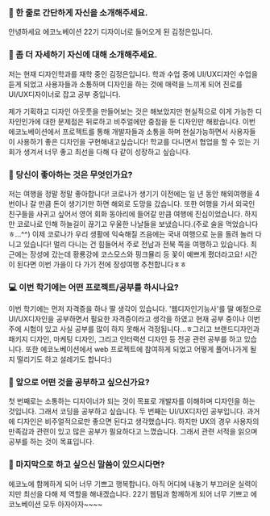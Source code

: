 ### 👋 한 줄로 간단하게 자신을 소개해주세요.

안녕하세요 에코노베이션 22기 디자이너로 들어오게 된 김정은입니다.

### 🔎 좀 더 자세하기 자신에 대해 소개해주세요.

저는 현재 디자인학과를 재학 중인 김정은입니다. 학과 수업 중에 UI/UX디자인 수업을 듣게 되었고 사용자들과 소통하며 디자인을 하는 것에 매력을 느끼게 되어 진로를 UI/UX디자이너로 잡고 공부 중입니다. 

제가 기획하고 디자인 아웃풋을 만들어보는 것은 해보았지만 현실적으로 이게 가능한 디자인인가에 대한 문제점은 뒤로하고 비주얼에만 중점을 둔 디자인만 해왔습니다. 이번 에코노베이션에서 프로젝트를 통해 개발자들과 소통을 하며 현실가능하면서 사용자들이 사용하기 좋은 디자인을 구현해내고싶습니다!  학교를 다니면서 협업을 할 수 있는 기회가 생겨서 너무 좋고 최선을 다해 다 같이 성장하고 싶습니다.

### 💌 당신이 좋아하는 것은 무엇인가요?

저는 여행을 정말 정말 좋아합니다! 코로나가 생기기 이전에는 일 년 동안 해외여행을 4번이나 갈 만큼 돈이 생기기만 하면 해외로 도망을 갔습니다. 또한 여행을 가서 외국인 친구들을 사귀고 싶어서 영어 회화 동아리에 들어갈 만큼 여행에 진심이었습니다. 하지만 코로나로 인해 하늘길이 끊기고 우울한 나날들을 보냈습니다.(주로 술을 먹었습니다ㅎ...^^) 이제 코로나가 우리 생활에 익숙해질 즈음에는 국내 여행으로 눈을 돌려 놀러 다니고 있습니다!  멀리 다니는 건 힘들어서 주로 전남과 전북 쪽을 여행하고 있습니다. 최근에는 장성에 갔는데 황룡강에 코스모스와 핑크뮬리 등 꽃이 예쁘게 폈더라고요! 시간이 된다면 이번 가을이 다 가기 전에 장성여행 추천합니다ㅎㅎ

### 💻 이번 학기에는 어떤 프로젝트/공부를 하시나요?

이번 학기에는 먼저 자격증을 하나 딸 생각이 있습니다. '웹디자인기능사'를 딸 예정으로 UI/UX디자인을 공부하면서 필요한 자격증이라고 생각을 하였고 현재 공부 중이나 이번 주에 시험이 있고 사실 공부를 많이 하지 못해서 걱정됩니다...ㅎ그리고 브랜드디자인과 패키지 디자인, 마케팅 디자인, 그리고 인터랙션 디자인 등 전공 관련 공부를 하고 있습니다. 또한 에코노베이션에서 web 프로젝트에 참여하게 되었고 어떻게 풀어나가게 될지 떨리기도 하고 설레기도 합니다:) 

### 👣 앞으로 어떤 것을 공부하고 싶으신가요?

첫 번째로는 소통하는 디자이너가 되는 것이 목표로 개발자를 이해하며 디자인을 하는 것입니다. 그래서 코딩을 공부하고 싶습니다. 두 번째는 UI/UX디자인 공부입니다. 과거에 디자인은 비주얼적으로만 좋으면 된다고 생각했습니다. 하지만 UX의 경우 사용자의 만족감과 관련이 있고 많은 공부가 필요하다고 느꼈습니다. 그래서 관련 서적을 읽으며 공부를 하는 것이 목표입니다. 

### 💙 마지막으로 하고 싶으신 말씀이 있으시다면?

에코노에 함께하게 되어 너무 기쁘고 행복합니다. 아직 어디에 내놓기 부끄러운 실력이지만 최선을 다해 제 역할을 해내겠습니다. 22기 웹팀과 함께하게 되어 너무 기쁘고 에코노베이션 모두 아자아자~~~~


